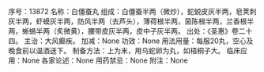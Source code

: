 序号：13872
名称：白僵蚕丸
组成：白僵蚕半两（微炒），蛇蜕皮灰半两，皂荚刺灰半两，虾蟆灰半两，防风半两（去芦头），薄荷根半两，茵陈根半两，兰香根半两，蜥蜴半两（炙微黄），腰带皮灰半两，皮中子灰半两。
出处：《圣惠》卷二十四。
主治：大风癫疾。
加减：None
功效：None
用法用量：每服20丸，空心及晚食前以温酒送下。
制备方法：上为末，用乌蛇卵为丸，如梧桐子大。
临床应用：None
各家论述：None
用药禁忌：None
附注：None
